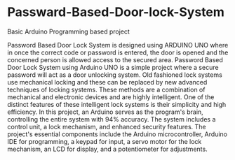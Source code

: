 # Passward-Based-Door-lock-System
Basic Arduino Programming based project

Password Based Door Lock System is designed using ARDUINO   UNO   where   in   once   the   correct   code   or password   is   entered,   the   door   is   opened   and   the concerned person is allowed access to the secured area. Password Based Door Lock System using Arduino UNO is a simple project where a secure password will act as a door unlocking system. Old fashioned lock systems use mechanical locking and these can be replaced by new advanced techniques of locking systems. These methods are a  combination  of  mechanical  and  electronic  devices and are highly intelligent. One of the distinct features of these intelligent lock systems is their simplicity and high efficiency. 
In this project, an Arduino serves as the program's brain, controlling the entire system with 94% accuracy. The system includes a control unit, a lock mechanism, and enhanced security features. 
The project's essential components include the Arduino microcontroller, Arduino IDE for programming, a keypad for input, a servo motor for the lock mechanism, an LCD for display, and a potentiometer for adjustments.
